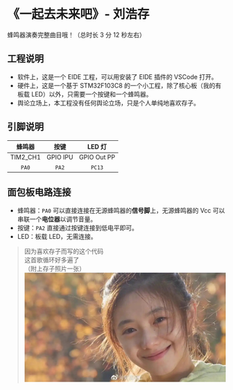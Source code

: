 
# 《一起去未来吧》- 刘浩存

蜂鸣器演奏完整曲目哦！（总时长 3 分 12 秒左右）

## 工程说明

- 软件上，这是一个 EIDE 工程，可以用安装了 EIDE 插件的 VSCode 打开。
- 硬件上，这是一个基于 STM32F103C8 的一个小工程，除了核心板（我的有板载 LED）以外，只需要一个按键和一个蜂鸣器。
- 舆论立场上，本工程没有任何舆论立场，只是个人单纯地喜欢存子。

## 引脚说明

| 蜂鸣器 | 按键 | LED 灯 |
|:---:|:---:|:---:|
| TIM2_CH1 | GPIO IPU | GPIO Out PP |
| `PA0` | `PA2` | `PC13` |

## 面包板电路连接

- 蜂鸣器：`PA0` 可以直接连接在无源蜂鸣器的**信号脚**上，无源蜂鸣器的 Vcc 可以串联一个**电位器**以调节音量。
- 按键：`PA2` 直接通过按键连接到低电平即可。
- LED：板载 LED，无需连接。

> 因为喜欢存子而写的这个代码  
> 这首歌循环好多遍了  
> （附上存子照片一张）  
> ![刘浩存](./Image/LHC.jpg)
